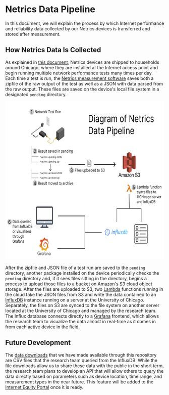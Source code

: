 # Netrics Data Pipeline

In this document, we will explain the process by which Internet performance and reliability data collected by our Netrics devices is transferred and stored after measurement.

## How Netrics Data Is Collected

As explained in [this document](./netrics-deployment.md), Netrics devices are shipped to households around Chicago, where they are installed at the Internet access point and begin running multiple network performance tests many times per day. Each time a test is run, the [Netrics measurement software](https://github.com/chicago-cdac/nm-exp-active-netrics) saves both a zipfile of the raw output of the test as well as a JSON with data parsed from the raw output. These files are saved on the device's local file system in a designated `pending` directory.

<p align='center'><img src='../assets/images/pipeline.png' width='750' height='500' alt='Diagram of Netrics data pipeline'></p>

After the zipfile and JSON file of a test run are saved to the `pending` directory, another package installed on the device periodically checks the `pending` directory and, if it sees files sitting in the directory, begins a process to upload those files to a bucket on [Amazon's S3](https://aws.amazon.com/s3/) cloud object storage. After the files are uploaded to S3, two [Lambda](https://aws.amazon.com/lambda/?trk=12eea001-bcfd-40ce-9788-748f73400e32&sc_channel=ps&sc_campaign=acquisition&sc_medium=ACQ-P|PS-GO|Non-Brand|Desktop|SU|Compute|Solution|US|EN|DSA&s_kwcid=AL!4422!3!579354349672!!!g!!&trk=12eea001-bcfd-40ce-9788-748f73400e32&sc_channel=ps&sc_campaign=acquisition&sc_medium=ACQ-P|PS-GO|Non-Brand|Desktop|SU|Compute|Solution|US|EN|DSA&ef_id=Cj0KCQjwgYSTBhDKARIsAB8KukuHhaUqjLEKc6iqL_Fk8VHu0IXLmvxjJZ6fjj1MO7KWhV1iB30D3DkaArFCEALw_wcB:G:s&s_kwcid=AL!4422!3!579354349672!!!g!!) functions running in the cloud take the JSON files from S3 and write the data contained to an [InfluxDB](https://www.influxdata.com/) instance running on a server at the University of Chicago. Separately, the files on S3 are synced to the file system on another server located at the University of Chicago and managed by the research team. The Influx database connects directly to a [Grafana](https://grafana.com/) frontend, which allows the research team to visualize the data almost in real-time as it comes in from each active device in the field.

## Future Development

The [data downloads](../netrics-data-releases/version-1.0.md) that we have made available through this repository are CSV files that the research team queried from the InfluxDB. While the file downloads allow us to share these data with the public in the short term, the research team plans to develop an API that will allow others to query the data directly based on parameters such as device location, time range, and measurement types in the near future. This feature will be added to the [Internet Equity Portal](insert-link-to-portal) once it is ready.